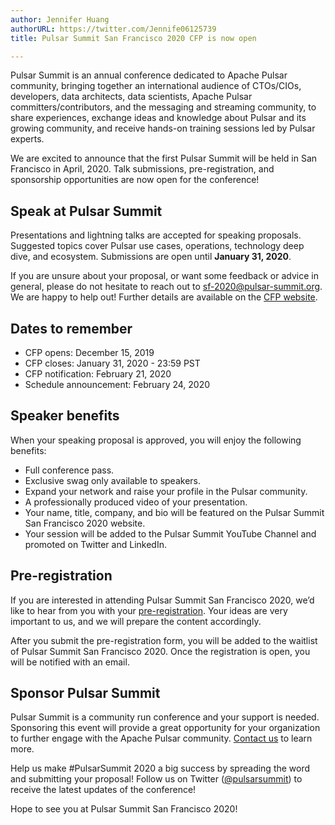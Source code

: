```yaml
---
author: Jennifer Huang  
authorURL: https://twitter.com/Jennife06125739  
title: Pulsar Summit San Francisco 2020 CFP is now open

---
```


Pulsar Summit is an annual conference dedicated to Apache Pulsar community, bringing together an international audience of CTOs/CIOs, developers, data architects, data scientists, Apache Pulsar committers/contributors, and the messaging and streaming community, to share experiences, exchange ideas and knowledge about Pulsar and its growing community, and receive hands-on training sessions led by Pulsar experts.

We are excited to announce that the first Pulsar Summit will be held in San Francisco in April, 2020. Talk submissions, pre-registration, and sponsorship opportunities are now open for the conference!

## Speak at Pulsar Summit
Presentations and lightning talks are accepted for speaking proposals. Suggested topics cover Pulsar use cases, operations, technology deep dive, and ecosystem. Submissions are open until **January 31, 2020**.

If you are unsure about your proposal, or want some feedback or advice in general, please do not hesitate to reach out to [sf-2020@pulsar-summit.org](mailto:sf-2020@pulsar-summit.org). We are happy to help out! Further details are available on the [CFP website](https://pulsar-summit.org/call-for-presentations/).

## Dates to remember
- CFP opens: December 15, 2019
- CFP closes: January 31, 2020 - 23:59 PST
- CFP notification: February 21, 2020
- Schedule announcement: February 24, 2020

## Speaker benefits
When your speaking proposal is approved, you will enjoy the following benefits:

- Full conference pass.
- Exclusive swag only available to speakers.
- Expand your network and raise your profile in the Pulsar community.
- A professionally produced video of your presentation.
- Your name, title, company, and bio will be featured on the Pulsar Summit San Francisco 2020 website.
- Your session will be added to the Pulsar Summit YouTube Channel and promoted on Twitter and LinkedIn.

## Pre-registration
If you are interested in attending Pulsar Summit San Francisco 2020, we’d like to hear from you with your [pre-registration](https://pulsar-summit.org/pre-registration/). Your ideas are very important to us, and we will prepare the content accordingly. 

After you submit the pre-registration form, you will be added to the waitlist of Pulsar Summit San Francisco 2020. Once the registration is open, you will be notified with an email.

## Sponsor Pulsar Summit
Pulsar Summit is a community run conference and your support is needed. Sponsoring this event will provide a great opportunity for your organization to further engage with the Apache Pulsar community. [Contact us](mailto:partners@pulsar-summit.org) to learn more.

Help us make #PulsarSummit 2020 a big success by spreading the word and submitting your proposal! Follow us on Twitter ([@pulsarsummit](https://twitter.com/PulsarSummit)) to receive the latest updates of the conference!

Hope to see you at Pulsar Summit San Francisco 2020!
